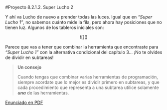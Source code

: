 #Proyecto 8.2.1.2. Super Lucho 2

Y ahí va Lucho de nuevo a prender todas las luces. Igual que en _“Super Lucho 1”_, no sabemos cuánto mide la fila, pero ahora hay posiciones que no tienen luz. Algunos de los tableros iniciales son:

<center>
![]()
</center>

Parece que vas a tener que combinar la herramienta que encontraste para _“Super Lucho 1”_ con la alternativa condicional del capítulo 3… ¡No te olvides de dividir en subtareas!

> **Un consejo**
>
>Cuando tengas que combinar varias herramientas de programación, siempre acordate que lo mejor es dividir primero en subtareas, y que cada procedimiento que representa a una subtarea utilice solamente **_una_** de las herramientas.

[Enunciado en PDF][PDF]

[PDF]: https://raw.githubusercontent.com/gobstones/proyectos-jr/master/Proyectos/Cap.8/8.2.1.2.Super%20Lucho%202/Recursos/description.pdf "Enunciado de 'Super Lucho 2' en PDF"

